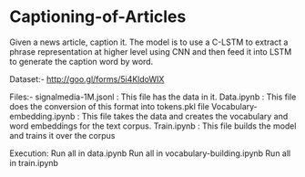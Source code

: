 # Captioning-of-Articles
Given a news article, caption it. The model is to use a C-LSTM to extract a phrase representation at higher level using CNN and then feed it into LSTM to generate the caption word by word.

Dataset:-
http://goo.gl/forms/5i4KldoWIX

Files:-
signalmedia-1M.jsonl  :  This file has the data in it.
Data.ipynb  :  This file does the conversion of this format into tokens.pkl file
Vocabulary-embedding.ipynb  :  This file takes the data and creates the vocabulary and word embeddings for the text corpus.
Train.ipynb  :  This file builds the model and trains it over the corpus

Execution:
Run all in data.ipynb
Run all in vocabulary-building.ipynb
Run all in train.ipynb

